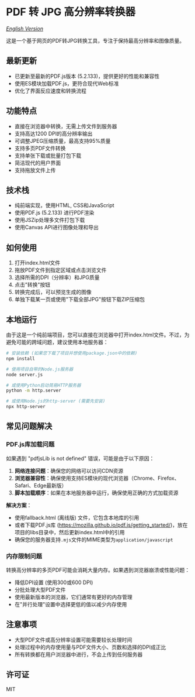 # PDF 转 JPG 高分辨率转换器

*[English Version](README.en.md)*

这是一个基于网页的PDF转JPG转换工具，专注于保持最高分辨率和图像质量。

## 最新更新

- 已更新至最新的PDF.js版本 (5.2.133)，提供更好的性能和兼容性
- 使用ES模块加载PDF.js，更符合现代Web标准
- 优化了界面反应速度和转换流程

## 功能特点

- 直接在浏览器中转换，无需上传文件到服务器
- 支持高达1200 DPI的高分辨率输出
- 可调整JPEG压缩质量，最高支持95%质量
- 支持多页PDF文件转换
- 支持单张下载或批量打包下载
- 简洁现代的用户界面
- 支持拖放文件上传

## 技术栈

- 纯前端实现，使用HTML, CSS和JavaScript
- 使用PDF.js (5.2.133) 进行PDF渲染
- 使用JSZip处理多文件打包下载
- 使用Canvas API进行图像处理和导出

## 如何使用

1. 打开index.html文件
2. 拖放PDF文件到指定区域或点击浏览文件
3. 选择所需的DPI（分辨率）和JPG质量
4. 点击"转换"按钮
5. 转换完成后，可以预览生成的图像
6. 单独下载某一页或使用"下载全部JPG"按钮下载ZIP压缩包

## 本地运行

由于这是一个纯前端项目，您可以直接在浏览器中打开index.html文件。不过，为避免可能的跨域问题，建议使用本地服务器：

```bash
# 安装依赖 (如果您下载了项目并想使用package.json中的依赖)
npm install

# 使用项目自带的Node.js服务器
node server.js

# 或使用Python启动简易HTTP服务器
python -m http.server

# 或使用Node.js的http-server (需要先安装)
npx http-server
```

## 常见问题解决

### PDF.js库加载问题

如果遇到 "pdfjsLib is not defined" 错误，可能是由于以下原因：

1. **网络连接问题**：确保您的网络可以访问CDN资源
2. **浏览器兼容性**：确保使用支持ES模块的现代浏览器（Chrome、Firefox、Safari、Edge最新版）
3. **脚本加载顺序**：如果在本地服务器中运行，确保使用正确的方式加载资源

**解决方案**：

- 使用fallback.html (离线版) 文件，它包含本地库的引用
- 或者下载PDF.js库 (https://mozilla.github.io/pdf.js/getting_started/)，放在项目的libs目录中，然后更新index.html中的引用
- 确保您的服务器支持`.mjs`文件的MIME类型为`application/javascript`

### 内存限制问题

转换高分辨率的多页PDF可能会消耗大量内存。如果遇到浏览器崩溃或性能问题：

- 降低DPI设置 (使用300或600 DPI)
- 分批处理大型PDF文件
- 使用最新版本的浏览器，它们通常有更好的内存管理
- 在"并行处理"设置中选择更低的值以减少内存使用

## 注意事项

- 大型PDF文件或高分辨率设置可能需要较长处理时间
- 处理过程中的内存使用量与PDF文件大小、页数和选择的DPI成正比
- 所有转换都在用户浏览器中进行，不会上传到任何服务器

## 许可证

MIT 
